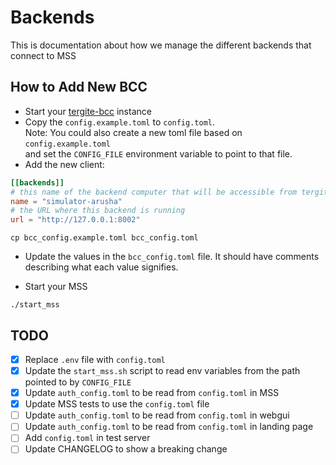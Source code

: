 # Backends

This is documentation about how we manage the different backends that connect to MSS

## How to Add New BCC

- Start your [tergite-bcc](https://github.com/tergite/tergite-bcc) instance
- Copy the `config.example.toml` to `config.toml`.  
  Note: You could also create a new toml file based on `config.example.toml`  
  and set the `CONFIG_FILE` environment variable to point to that file.
- Add the new client:

```toml
[[backends]]
# this name of the backend computer that will be accessible from tergite.qiskit and from webGUI
name = "simulator-arusha"
# the URL where this backend is running
url = "http://127.0.0.1:8002"
```

```shell
cp bcc_config.example.toml bcc_config.toml
```

- Update the values in the `bcc_config.toml` file. It should have comments describing what each value signifies.

- Start your MSS

```shell
./start_mss
```

## TODO

- [x] Replace `.env` file with `config.toml`
- [x] Update the `start_mss.sh` script to read env variables from the path pointed to by `CONFIG_FILE`
- [x] Update `auth_config.toml` to be read from `config.toml` in MSS
- [x] Update MSS tests to use the `config.toml` file
- [ ] Update `auth_config.toml` to be read from `config.toml` in webgui
- [ ] Update `auth_config.toml` to be read from `config.toml` in landing page
- [ ] Add `config.toml` in test server
- [ ] Update CHANGELOG to show a breaking change